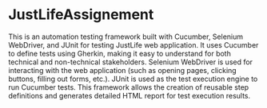 # JustLifeAssignement
This is an automation testing framework built with Cucumber, Selenium WebDriver, and JUnit for testing JustLife web application.
It uses Cucumber to define tests using Gherkin, making it easy to understand for both technical and non-technical stakeholders.
Selenium WebDriver is used for interacting with the web application (such as opening pages, clicking buttons, filling out forms, etc.).
JUnit is used as the test execution engine to run Cucumber tests.
This framework allows the creation of reusable step definitions and generates detailed HTML report for test execution results.
